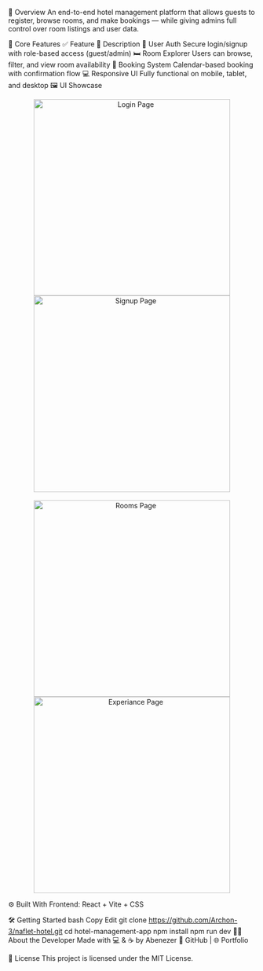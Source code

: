 🎯 Overview
An end-to-end hotel management platform that allows guests to register, browse rooms, and make bookings — while giving admins full control over room listings and user data.

🚀 Core Features
✅ Feature	🧠 Description
🔐 User Auth	Secure login/signup with role-based access (guest/admin)
🛏️ Room Explorer	Users can browse, filter, and view room availability
📅 Booking System	Calendar-based booking with confirmation flow
💻 Responsive UI	Fully functional on mobile, tablet, and desktop
🖼️ UI Showcase
<p align="center"> <img src="assets/login.png" alt="Login Page" width="400"/> <img src="assets/signup.png" alt="Signup Page" width="400"/> <br/><br/> <img src="assets/rooms.png" alt="Rooms Page" width="400"/> <img src="assets/admin.png" alt="Experiance Page" width="400"/> </p>
⚙️ Built With
Frontend: React + Vite + CSS

🛠️ Getting Started
bash
Copy
Edit
git clone https://github.com/Archon-3/naflet-hotel.git
cd hotel-management-app
npm install
npm run dev
🧑‍💻 About the Developer
Made with 💻 & ☕ by Abenezer
🔗 GitHub | 🌐 Portfolio

📃 License
This project is licensed under the MIT License.
